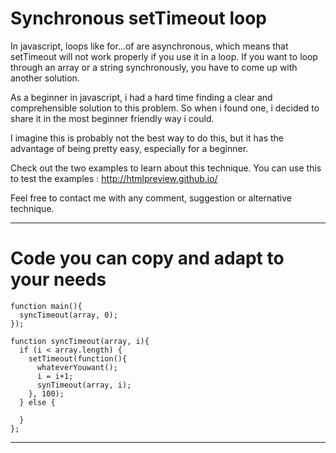 # Synchronous setTimeout loop


In javascript, loops like for...of are asynchronous, which means that setTimeout will not work properly if you use it in a loop. If you want to loop through an array or a string synchronously, you have to come up with another solution. 

As a beginner in javascript, i had a hard time finding a clear and comprehensible solution to this problem. So when i found one, i decided to share it in the most beginner friendly way i could.

I imagine this is probably not the best way to do this, but it has the advantage of being pretty easy, especially for a beginner. 

Check out the two examples to learn about this technique.
You can use this to test the examples : http://htmlpreview.github.io/

Feel free to contact me with any comment, suggestion or alternative technique. 
 
------------

# Code you can copy and adapt to your needs 

```
function main(){
  syncTimeout(array, 0);
});

function syncTimeout(array, i){
  if (i < array.length) {
    setTimeout(function(){
      whateverYouwant();
      i = i+1;
      synTimeout(array, i);
    }, 100);
  } else {

  }
};
```

---------
